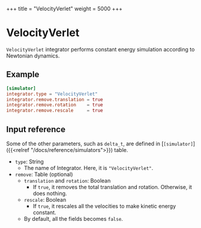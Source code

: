 +++
title = "VelocityVerlet"
weight = 5000
+++

# VelocityVerlet

`VelocityVerlet` integrator performs constant energy simulation according to Newtonian dynamics.

## Example

```toml
[simulator]
integrator.type = "VelocityVerlet"
integrator.remove.translation = true
integrator.remove.rotation    = true
integrator.remove.rescale     = true
```

## Input reference

Some of the other parameters, such as `delta_t`, are defined in [`[simulator]`]({{<relref "/docs/reference/simulators">}}) table.

- `type`: String
  - The name of Integrator. Here, it is `"VelocityVerlet"`.
- `remove`: Table (optional)
  - `translation` and `rotation`: Boolean
    - If `true`, it removes the total translation and rotation. Otherwise, it does nothing.
  - `rescale`: Boolean
    - If `true`, it rescales all the velocities to make kinetic energy constant.
  - By default, all the fields becomes `false`.
